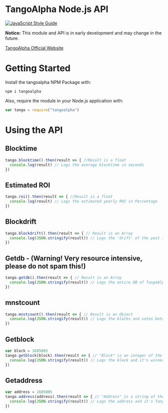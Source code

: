 # TangoAlpha Node.js API

[![JavaScript Style Guide](https://cdn.rawgit.com/standard/standard/master/badge.svg)](https://github.com/standard/standard)

**Notice:** This module and API is in early development and may change in the future.

[TangoAlpha Official Website](https://tangoalpha.gq/)

# Getting Started

Install the tangoalpha NPM Package with:
```
npm i tangoalpha
```
Also, require the module in your Node.js application with:
```js
var tango = require("tangoalpha")
```

# Using the API

## Blocktime

```js
tango.blocktime().then(result => { //Result is a float
  console.log(result) // Logs the average blocktime in seconds
})
```

## Estimated ROI

```js
tango.roi().then(result => { //Result is a float
  console.log(result) // Logs the estimated yearly ROI in Percentage
})
```

## Blockdrift

```js
tango.blockdrift().then(result => { // Result is an Array
  console.log(JSON.stringify(result)) // Logs the 'drift' of the past 1000 blocks
})
```

## Getdb - (Warning! Very resource intensive, please do not spam this!)

```js
tango.getdb().then(result => { // Result is an Array
  console.log(JSON.stringify(result)) // Logs the entire DB of TangoAlpha
})
```

## mnstcount

```js
tango.mnstcount().then(result => { // Result is an Object
  console.log(JSON.stringify(result)) // Logs the blocks and votes betweeen Stakers and MNs
})
```

## Getblock

```js
var block = 1685805
tango.getblock(block).then(result => { // "Block" is an integer of the desired block. Result is an Object
  console.log(JSON.stringify(result)) // Logs the block and it's winners
})
```

## Getaddress

```js
var address = 1685805
tango.address(address).then(result => { // "Address" is a string of the desired coin address. Result is an Object
  console.log(JSON.stringify(result)) // Logs the address and it's TangoAlpha stats (voteweight, balance, blocksseen)
})
```
